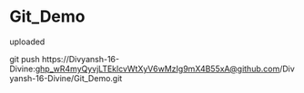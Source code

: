 # Git_Demo
uploaded

git push https://Divyansh-16-Divine: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@github.com/Divyansh-16-Divine/Git_Demo.git